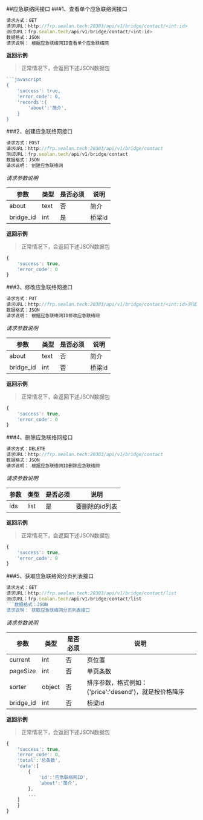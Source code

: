 ##应急联络网接口
###1、查看单个应急联络网接口
```javascript
请求方式：GET
请求URL：http://frp.sealan.tech:20303/api/v1/bridge/contact/<int:id>
测试URL：frp.sealan.tech/api/v1/bridge/contact/<int:id>
数据格式：JSON
请求说明： 根据应急联络网ID查看单个应急联络网
```
**返回示例**
> 正常情况下，会返回下述JSON数据包
```javascript
```javascript
{
	'success': true,
	'error_code': 0,
	'records':{
		'about':'简介',
	}
}
```
###2、创建应急联络网接口
```javascript
请求方式：POST
请求URL：http://frp.sealan.tech:20303/api/v1/bridge/contact
测试URL：frp.sealan.tech/api/v1/bridge/contact
数据格式：JSON
请求说明： 创建应急联络网
```
*请求参数说明*

| 参数  | 类型   | 是否必须 | 说明        |
| ----- | ------ | -------- | ----------- |
|about|text|否|简介|
|bridge_id|int|是|桥梁id|

**返回示例**
> 正常情况下，会返回下述JSON数据包
```javascript
{
	'success': true,
	'error_code': 0
}
```
###3、修改应急联络网接口
```javascript
请求方式：PUT
请求URL：http://frp.sealan.tech:20303/api/v1/bridge/contact/<int:id>测试URL：frp.sealan.tech/api/v1/bridge/contact/<int:id>
数据格式：JSON
请求说明： 根据应急联络网ID修改应急联络网
```
*请求参数说明*

| 参数  | 类型   | 是否必须 | 说明        |
| ----- | ------ | -------- | ----------- |
|about|text|否|简介|
|bridge_id|int|否|桥梁id|

**返回示例**
> 正常情况下，会返回下述JSON数据包
```javascript
{
	'success': true,
	'error_code': 0
}
```
###4、删除应急联络网接口
```javascript
请求方式：DELETE
请求URL：http://frp.sealan.tech:20303/api/v1/bridge/contact
数据格式：JSON
请求说明： 根据应急联络网ID删除应急联络网
```
*请求参数说明*

| 参数  | 类型   | 是否必须 | 说明        |
| ----- | ------ | -------- | ----------- |
|ids|list|是|要删除的id列表|
**返回示例**
> 正常情况下，会返回下述JSON数据包
```javascript
{
	'success': true,
	'error_code': 0
}
```
###5、获取应急联络网分页列表接口
```javascript
请求方式：GET
请求URL：http://frp.sealan.tech:20303/api/v1/bridge/contact/list
测试URL：frp.sealan.tech/api/v1/bridge/contact/list
```数据格式：JSON
请求说明： 获取应急联络网分页列表接口
```
*请求参数说明*

| 参数  | 类型   | 是否必须 | 说明        |
| ----- | ------ | -------- | ----------- |
|current|int|否|页位置|
|pageSize|int|否|单页条数|
|sorter|object|否|排序参数，格式例如：{'price':'desend'}，就是按价格降序|
|bridge_id|int|否|桥梁id|

**返回示例**
> 正常情况下，会返回下述JSON数据包
```javascript
{
	'success': true,
	'error_code': 0,
	'total':'总条数',
	'data':[
		{
			'id':'应急联络网ID',
			'about':'简介',
		},
		...
	]
	}
}
```
